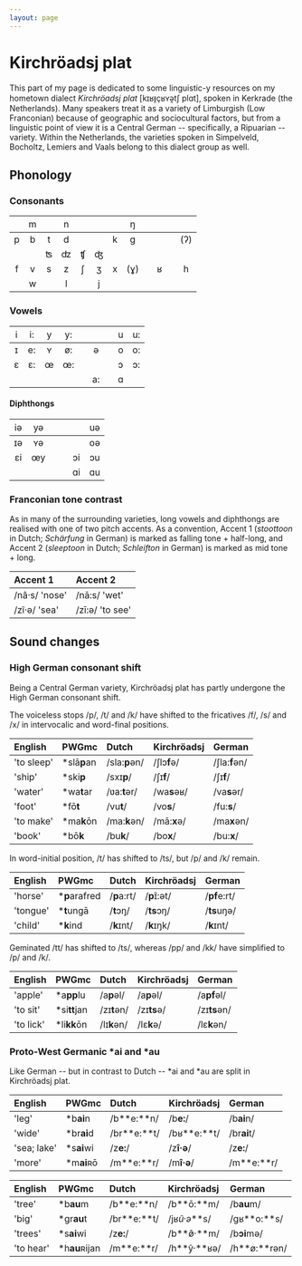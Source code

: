 ```yaml
---
layout: page
---
```


# Kirchröadsj plat

This part of my page is dedicated to some linguistic-y resources on my hometown dialect *Kirchröadsj plat* [kɪʁᵻ̯çʁʏə̯tʃ plɑt], spoken in Kerkrade (the Netherlands). Many speakers treat it as a variety of Limburgish (Low Franconian) because of geographic and sociocultural factors, but from a linguistic point of view it is a Central German -- specifically, a Ripuarian -- variety. Within the Netherlands, the varieties spoken in Simpelveld, Bocholtz, Lemiers and Vaals belong to this dialect group as well.

## Phonology

### Consonants

| <span style="font-weight:normal"></span> | <span style="font-weight:normal">m</span> | <span style="font-weight:normal"></span> | <span style="font-weight:normal">n</span> | <span style="font-weight:normal"></span> | <span style="font-weight:normal"></span> | <span style="font-weight:normal"></span> | <span style="font-weight:normal">ŋ</span> | <span style="font-weight:normal"></span> | <span style="font-weight:normal"></span> | <span style="font-weight:normal"></span> | <span style="font-weight:normal"></span> |
| :-: | :-: | :-: | :-: | :-: | :-: | :-: | :-: | :-: | :-: | :-: | :-: |
|  p  |  b  |  t  |  d  |     |     |  k  |  ɡ  |     |     |     | (ʔ) |
|     |     |  ʦ  |  ʣ  |  ʧ  |  ʤ  |     |     |     |     |     |     |
|  f  |  v  |  s  |  z  |  ʃ  |  ʒ  |  x  | (ɣ) |     |  ʁ  |     |  h  |
|     |  w  |     |  l  |     |  j  |     |     |     |     |     |     |

### Vowels

| <span style="font-weight:normal">i</span> | <span style="font-weight:normal">i:</span> | <span style="font-weight:normal">y</span> | <span style="font-weight:normal">y:</span> | <span style="font-weight:normal"></span> | <span style="font-weight:normal"></span> | <span style="font-weight:normal"></span> | <span style="font-weight:normal">u</span> | <span style="font-weight:normal">u:</span> |
| :-: | :-: | :-: | :-: | :-: | :-: | :-: | :-: | :-: |
|  ɪ  |  e: |  ʏ  |  ø: |     |  ə  |     |  o  |  o: |
|  ɛ  |  ɛ: |  œ  |  œ: |     |     |     |  ɔ  |  ɔ: |
|     |     |     |     |     |  a: |     |  ɑ  |     |

#### Diphthongs

| <span style="font-weight:normal">iə</span> | <span style="font-weight:normal">yə</span> | <span style="font-weight:normal"></span> | <span style="font-weight:normal"></span> | <span style="font-weight:normal"></span> | <span style="font-weight:normal">uə</span> |
| :-: | :-: | :-: | :-: | :-: | :-: |
|  ɪə |  ʏə |     |     |     |  oə |
|  ɛi |  œy |     |     |  ɔi |  ɔu |
|     |     |     |     |  ɑi |  ɑu |

### Franconian tone contrast

As in many of the surrounding varieties, long vowels and diphthongs are realised with one of two pitch accents. As a convention, Accent 1 (*stoottoon* in Dutch; *Schärfung* in German) is marked as falling tone + half-long, and Accent 2 (*sleeptoon* in Dutch; *Schleifton* in German) is marked as mid tone + long.

| Accent 1 | Accent 2 |
| :------- | :------- |
| /nâ·s/ 'nose' | /nā:s/ 'wet' |
| /zî·ə/ 'sea' | /zī:ə/ 'to see' |

## Sound changes

### High German consonant shift

Being a Central German variety, Kirchröadsj plat has partly undergone the High German consonant shift. 

The voiceless stops /p/, /t/ and /k/ have shifted to the fricatives /f/, /s/ and /x/ in intervocalic and word-final positions.

| English | PWGmc | Dutch | Kirchröadsj | German |
| :------ | :---- | :---- | :---------- | :----- |
| 'to sleep' | *slā**p**an | /sla:**p**ən/ | /ʃlɔ**f**ə/ | /ʃla:**f**ən/ |
| 'ship' | *ski**p** | /sxɪ**p**/ | /ʃɪ**f**/ | /ʃɪ**f**/ |
| 'water' | *wa**t**ar | /ʋa:**t**ər/ | /wa**s**əʁ/ | /va**s**ər/ |
| 'foot' | *fō**t** | /vu**t**/ | /vo**s**/ | /fu:**s**/ |
| 'to make' | *ma**k**ōn | /ma:**k**ən/ | /mā:**x**ə/ | /ma**x**ən/ |
| 'book' | *bō**k** | /bu**k**/ | /bo**x**/ | /bu:**x**/ |

In word-initial position, /t/ has shifted to /ts/, but /p/ and /k/ remain.

| English | PWGmc | Dutch | Kirchröadsj | German |
| :------ | :---- | :---- | :---------- | :----- |
| 'horse' | ***p**arafred  | /**p**a:rt/ | /**p**ɪ̄:ət/ | /**pf**e:rt/ |
| 'tongue' | ***t**ungā | /**t**ɔŋ/ | /**ts**ɔŋ/ | /**ts**uŋə/ |
| 'child' | ***k**ind | /**k**ɪnt/ | /**k**ɪŋk/ | /**k**ɪnt/ |

Geminated /tt/ has shifted to /ts/, whereas /pp/ and /kk/ have simplified to /p/ and /k/.

| English | PWGmc | Dutch | Kirchröadsj | German |
| :------ | :---- | :---- | :---------- | :----- |
| 'apple' | *a**pp**lu  | /a**p**əl/ | /a**p**əl/ | /a**pf**əl/ |
| 'to sit' | *si**tt**jan | /zɪ**t**ən/ | /zɪ**ts**ə/ | /zɪ**ts**ən/ |
| 'to lick' | *li**kk**ōn | /lɪ**k**ən/ | /lɛ**k**ə/ | /lɛ**k**ən/ |

### Proto-West Germanic *ai and *au

Like German -- but in contrast to Dutch -- *ai and *au are split in Kirchröadsj plat.

| English | PWGmc | Dutch | Kirchröadsj | German |
| :------ | :---- | :---- | :---------- | :----- |
| 'leg' | *b**ai**n | /b**e:**n/ | /b**e:**/ | /b**ai**n/ |
| 'wide' | *br**ai**d | /br**e:**t/ | /bʁ**e:**t/  | /br**ai**t/ |
| 'sea; lake' | *s**ai**wi | /z**e:**/ | /z**î·ə**/  | /z**e:**/ |
| 'more' | *m**ai**ʀō | /m**e:**r/ | /m**î·ə**/  | /m**e:**r/ |

| English | PWGmc | Dutch | Kirchröadsj | German |
| :------ | :---- | :---- | :---------- | :----- |
| 'tree' | *b**au**m | /b**e:**n/ | /b**ō:**m/ | /b**au**m/ |
| 'big' | *gr**au**t | /br**e:**t/ | /jʁ*û·ə***s/  | /ɡʁ**o:**s/ |
| 'trees' | *s**ai**wi | /z**e:**/ | /b**ø̂·**m/  | /b**ɔi**mə/ |
| 'to hear' | *h**au**ʀijan | /m**e:**r/ | /h**ŷ·**ʁə/  | /h**ø:**rən/ |



